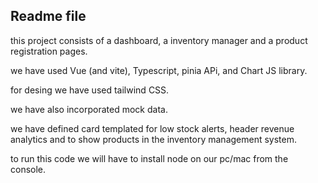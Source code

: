 ## Readme file

this project consists of a dashboard, a inventory manager and a product registration pages.

we have used Vue (and vite), Typescript, pinia APi, and Chart JS library.

for desing we have used tailwind CSS.

we have also incorporated mock data. 

we have defined card templated for low stock alerts, header revenue analytics and to show products in the inventory management system.

to run this code we will have to install node on our pc/mac from the console.
